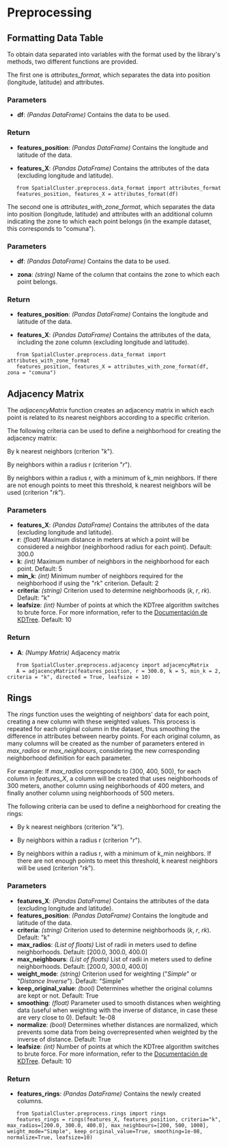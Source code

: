 Preprocessing
====================


Formatting Data Table
--------------------

To obtain data separated into variables with the format used by the library's methods, two different functions are provided.

The first one is *attributes_format*, which separates the data into position (longitude, latitude) and attributes.

### Parameters

- **df**: *(Pandas DataFrame)* Contains the data to be used.

### Return

- **features_position**: *(Pandas DataFrame)* Contains the longitude and latitude of the data.

- **features_X**: *(Pandas DataFrame)* Contains the attributes of the data (excluding longitude and latitude).


```
   from SpatialCluster.preprocess.data_format import attributes_format
   features_position, features_X = attributes_format(df)
```

The second one is *attributes_with_zone_format*, which separates the data into position (longitude, latitude) and attributes with an additional column indicating the zone to which each point belongs (in the example dataset, this corresponds to "comuna").

### Parameters

- **df**: *(Pandas DataFrame)* Contains the data to be used.

- **zona**: *(string)* Name of the column that contains the zone to which each point belongs.

### Return

- **features_position**: *(Pandas DataFrame)* Contains the longitude and latitude of the data.

- **features_X**: *(Pandas DataFrame)* Contains the attributes of the data, including the zone column (excluding longitude and latitude).

```
   from SpatialCluster.preprocess.data_format import attributes_with_zone_format
   features_position, features_X = attributes_with_zone_format(df, zona = "comuna")
```


Adjacency Matrix
---------------------

The *adjacencyMatrix* function creates an adjacency matrix in which each point is related to its nearest neighbors according to a specific criterion.

The following criteria can be used to define a neighborhood for creating the adjacency matrix:

By k nearest neighbors (criterion "*k*").

By neighbors within a radius r (criterion "*r*").

By neighbors within a radius r, with a minimum of k_min neighbors. If there are not enough points to meet this threshold, k nearest neighbors will be used (criterion "*rk*").

### Parameters

- **features_X**: *(Pandas DataFrame)* Contains the attributes of the data (excluding longitude and latitude).
- **r**: *(float)* Maximum distance in meters at which a point will be considered a neighbor (neighborhood radius for each point). Default: 300.0
- **k**: *(int)* Maximum number of neighbors in the neighborhood for each point. Default: 5
- **min_k**: *(int)* Minimum number of neighbors required for the neighborhood if using the "rk" criterion. Default: 2
- **criteria**: *(string)* Criterion used to determine neighborhoods (*k*, *r*, *rk*). Default: "k"
- **leafsize**: *(int)* Number of points at which the KDTree algorithm switches to brute force. For more information, refer to the [Documentación de KDTree](https://docs.scipy.org/doc/scipy/reference/generated/scipy.spatial.KDTree.html). Default: 10

### Return

- **A**: *(Numpy Matrix)* Adjacency matrix

```
   from SpatialCluster.preprocess.adjacency import adjacencyMatrix
   A = adjacencyMatrix(features_position, r = 300.0, k = 5, min_k = 2, criteria = "k", directed = True, leafsize = 10)
```


Rings
------------

The *rings* function uses the weighting of neighbors' data for each point, creating a new column with these weighted values. This process is repeated for each original column in the dataset, thus smoothing the difference in attributes between nearby points. For each original column, as many columns will be created as the number of parameters entered in *max_radios* or *max_neighbours*, considering the new corresponding neighborhood definition for each parameter.

For example: If *max_radios* corresponds to (300, 400, 500), for each column in *features_X*, a column will be created that uses neighborhoods of 300 meters, another column using neighborhoods of 400 meters, and finally another column using neighborhoods of 500 meters.

The following criteria can be used to define a neighborhood for creating the rings:

- By k nearest neighbors (criterion "*k*").

- By neighbors within a radius r (criterion "*r*").

- By neighbors within a radius r, with a minimum of k_min neighbors. If there are not enough points to meet this threshold, k nearest neighbors will be used (criterion "*rk*").

### Parameters

- **features_X**: *(Pandas DataFrame)* Contains the attributes of the data (excluding longitude and latitude).
- **features_position**: *(Pandas DataFrame)* Contains the longitude and latitude of the data.
- **criteria**: *(string)* Criterion used to determine neighborhoods (*k*, *r*, *rk*). Default: "k"
- **max_radios**: *(List of floats)* List of radii in meters used to define neighborhoods. Default: [200.0, 300.0, 400.0]
- **max_neighbours**: *(List of floats)* List of radii in meters used to define neighborhoods. Default: [200.0, 300.0, 400.0]
- **weight_mode**: *(string)* Criterion used for weighting ("*Simple*" or "*Distance Inverse*"). Default: "Simple"
- **keep_original_value**: *(bool)* Determines whether the original columns are kept or not. Default: True
- **smoothing**: *(float)* Parameter used to smooth distances when weighting data (useful when weighting with the inverse of distance, in case these are very close to 0). Default: 1e-08
- **normalize**: *(bool)* Determines whether distances are normalized, which prevents some data from being overrepresented when weighted by the inverse of distance. Default: True
- **leafsize**: *(int)* Number of points at which the KDTree algorithm switches to brute force. For more information, refer to the [Documentación de KDTree](https://docs.scipy.org/doc/scipy/reference/generated/scipy.spatial.KDTree.html).  Default: 10

### Return

- **features_rings**: *(Pandas DataFrame)* Contains the newly created columns.

```
   from SpatialCluster.preprocess.rings import rings
   features_rings = rings(features_X, features_position, criteria="k", max_radios=[200.0, 300.0, 400.0], max_neighbours=[200, 500, 1000], weight_mode="Simple", keep_original_value=True, smoothing=1e-08, normalize=True, leafsize=10)
```

